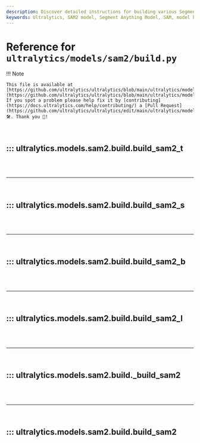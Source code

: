 ```yaml
---
description: Discover detailed instructions for building various Segment Anything Model (SAM2) architectures with Ultralytics.
keywords: Ultralytics, SAM2 model, Segment Anything Model, SAM, model building, deep learning, AI
---
```


# Reference for `ultralytics/models/sam2/build.py`

!!! Note

    This file is available at [https://github.com/ultralytics/ultralytics/blob/main/ultralytics/models/sam2/build.py](https://github.com/ultralytics/ultralytics/blob/main/ultralytics/models/sam2/build.py). If you spot a problem please help fix it by [contributing](https://docs.ultralytics.com/help/contributing/) a [Pull Request](https://github.com/ultralytics/ultralytics/edit/main/ultralytics/models/sam2/build.py) 🛠️. Thank you 🙏!

<br>

## ::: ultralytics.models.sam2.build.build_sam2_t

<br><br><hr><br>

## ::: ultralytics.models.sam2.build.build_sam2_s

<br><br><hr><br>

## ::: ultralytics.models.sam2.build.build_sam2_b

<br><br><hr><br>

## ::: ultralytics.models.sam2.build.build_sam2_l

<br><br><hr><br>

## ::: ultralytics.models.sam2.build._build_sam2

<br><br><hr><br>

## ::: ultralytics.models.sam2.build.build_sam2

<br><br>
